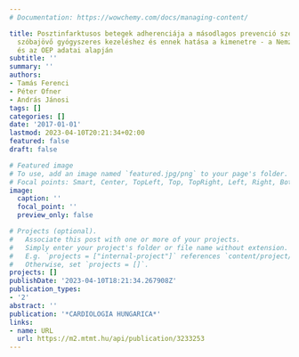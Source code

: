 ```yaml
---
# Documentation: https://wowchemy.com/docs/managing-content/

title: Posztinfarktusos betegek adherenciája a másodlagos prevenció szempontjából
  szóbajövő gyógyszeres kezeléshez és ennek hatása a kimenetre - a Nemzeti Szívinfarktusregiszter
  és az OEP adatai alapján
subtitle: ''
summary: ''
authors:
- Tamás Ferenci
- Péter Ofner
- András Jánosi
tags: []
categories: []
date: '2017-01-01'
lastmod: 2023-04-10T20:21:34+02:00
featured: false
draft: false

# Featured image
# To use, add an image named `featured.jpg/png` to your page's folder.
# Focal points: Smart, Center, TopLeft, Top, TopRight, Left, Right, BottomLeft, Bottom, BottomRight.
image:
  caption: ''
  focal_point: ''
  preview_only: false

# Projects (optional).
#   Associate this post with one or more of your projects.
#   Simply enter your project's folder or file name without extension.
#   E.g. `projects = ["internal-project"]` references `content/project/deep-learning/index.md`.
#   Otherwise, set `projects = []`.
projects: []
publishDate: '2023-04-10T18:21:34.267908Z'
publication_types:
- '2'
abstract: ''
publication: '*CARDIOLOGIA HUNGARICA*'
links:
- name: URL
  url: https://m2.mtmt.hu/api/publication/3233253
---
```

